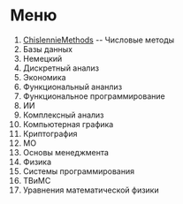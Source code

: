 # Меню
1) [ChislennieMethods](CM) -- Числовые методы
2) Базы данных
3) Немецкий
4) Дискретный анализ
5) Экономика
6) Функциональный ананлиз
7) Функциональное программирование
8) ИИ
9) Комплексный анализ
10) Компьютерная графика
11) Криптография
12) МО
13) Основы менеджмента
14) Физика
15) Системы программирования
16) ТВиМС
17) Уравнения математической физики
